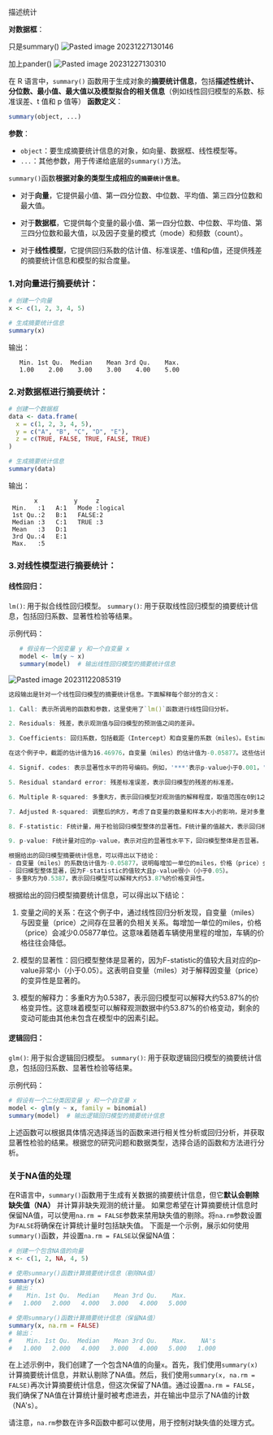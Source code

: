 描述统计

**对数据框**：

只是summary()
![Pasted image 20231227130146](attachments/Pasted%20image%2020231227130146.png)

加上pander()
![Pasted image 20231227130310](attachments/Pasted%20image%2020231227130310.png)


在 R 语言中，`summary()` 函数用于生成对象的**摘要统计信息**，包括**描述性统计、分位数、最小值、最大值以及模型拟合的相关信息**（例如线性回归模型的系数、标准误差、t 值和 p 值等）
**函数定义**：
```R
summary(object, ...)
```
**参数**：
- `object`：要生成摘要统计信息的对象，如向量、数据框、线性模型等。
- `...`：其他参数，用于传递给底层的`summary()`方法。

`summary()`函数**根据对象的类型生成相应的`摘要统计信息`**。

- 对于**向量**，它提供最小值、第一四分位数、中位数、平均值、第三四分位数和最大值。

- 对于**数据框**，它提供每个变量的最小值、第一四分位数、中位数、平均值、第三四分位数和最大值，以及因子变量的模式（mode）和频数（count）。

- 对于**线性模型**，它提供回归系数的估计值、标准误差、t值和p值，还提供残差的摘要统计信息和模型的拟合度量。

### 1.对向量进行摘要统计：
```R
# 创建一个向量
x <- c(1, 2, 3, 4, 5)

# 生成摘要统计信息
summary(x)
```

输出：
```
   Min. 1st Qu.  Median    Mean 3rd Qu.    Max. 
   1.00    2.00    3.00    3.00    4.00    5.00 
```

### 2.对数据框进行摘要统计：
```R
# 创建一个数据框
data <- data.frame(
  x = c(1, 2, 3, 4, 5),
  y = c("A", "B", "C", "D", "E"),
  z = c(TRUE, FALSE, TRUE, FALSE, TRUE)
)

# 生成摘要统计信息
summary(data)
```

输出：
```
       x          y     z    
 Min.   :1   A:1   Mode :logical  
 1st Qu.:2   B:1   FALSE:2      
 Median :3   C:1   TRUE :3      
 Mean   :3   D:1                 
 3rd Qu.:4   E:1                 
 Max.   :5                       
```

### 3.对线性模型进行摘要统计：
#### 线性回归：
`lm()`: 用于拟合线性回归模型。
`summary()`: 用于获取线性回归模型的摘要统计信息，包括回归系数、显著性检验等结果。
 
 示例代码：
 
 ```R
    # 假设有一个因变量 y 和一个自变量 x
    model <- lm(y ~ x)
    summary(model)  # 输出线性回归模型的摘要统计信息
```

![Pasted image 20231122085319](attachments/Pasted%20image%2020231122085319.png)

```R
这段输出是针对一个线性回归模型的摘要统计信息。下面解释每个部分的含义：

1. Call: 表示所调用的函数和参数，这里使用了`lm()`函数进行线性回归分析。

2. Residuals: 残差，表示观测值与回归模型的预测值之间的差异。

3. Coefficients: 回归系数，包括截距（Intercept）和自变量的系数（miles）。Estimate列给出了估计的回归系数的值，Std. Error列给出了估计值的标准误差，t value列给出了回归系数的t统计量，Pr(>|t|)列给出了对应的显著性水平的p-value。

在这个例子中，截距的估计值为16.46976，自变量（miles）的估计值为-0.05877。这些估计值的显著性通过t统计量和p-value进行了检验。

4. Signif. codes: 表示显著性水平的符号编码。例如，'***'表示p-value小于0.001，'**'表示p-value小于0.01，'*'表示p-value小于0.05，'.'表示p-value小于0.1，为空表示p-value大于或等于0.1。

5. Residual standard error: 残差标准误差，表示回归模型的残差的标准差。

6. Multiple R-squared: 多重R方，表示回归模型对观测值的解释程度，取值范围在0到1之间。在这个例子中，多重R方为0.5387，表示回归模型可以解释约53.87%的观测值的变异性。

7. Adjusted R-squared: 调整后的R方，考虑了自变量的数量和样本大小的影响，是对多重R方进行修正后的指标。

8. F-statistic: F统计量，用于检验回归模型整体的显著性。F统计量的值越大，表示回归模型整体越显著。

9. p-value: F统计量对应的p-value，表示对应的显著性水平下，回归模型整体是否显著。

根据给出的回归模型摘要统计信息，可以得出以下结论：
- 自变量（miles）的系数估计值为-0.05877，说明每增加一单位的miles，价格（price）会减少0.05877单位。
- 回归模型整体显著，因为F-statistic的值较大且p-value很小（小于0.05）。
- 多重R方为0.5387，表示回归模型可以解释大约53.87%的价格变异性。
```

根据给出的回归模型摘要统计信息，可以得出以下结论：

1. 变量之间的关系：在这个例子中，通过线性回归分析发现，自变量（miles）与因变量（price）之间存在显著的负相关关系。每增加一单位的miles，价格（price）会减少0.05877单位。这意味着随着车辆使用里程的增加，车辆的价格往往会降低。

2. 模型的显著性：回归模型整体是显著的，因为F-statistic的值较大且对应的p-value非常小（小于0.05）。这表明自变量（miles）对于解释因变量（price）的变异性是显著的。

3. 模型的解释力：多重R方为0.5387，表示回归模型可以解释大约53.87%的价格变异性。这意味着模型可以解释观测数据中约53.87%的价格变动，剩余的变动可能由其他未包含在模型中的因素引起。

  
   
#### 逻辑回归：
`glm()`: 用于拟合逻辑回归模型。
`summary()`: 用于获取逻辑回归模型的摘要统计信息，包括回归系数、显著性检验等结果。
 
示例代码：
   ```R
   # 假设有一个二分类因变量 y 和一个自变量 x
   model <- glm(y ~ x, family = binomial)
   summary(model)  # 输出逻辑回归模型的摘要统计信息
   ```

上述函数可以根据具体情况选择适当的函数来进行相关性分析或回归分析，并获取显著性检验的结果。根据您的研究问题和数据类型，选择合适的函数和方法进行分析。




### 关于NA值的处理
在R语言中，`summary()`函数用于生成有关数据的摘要统计信息，但它**默认会剔除缺失值（NA）** 并计算非缺失观测的统计量。
如果您希望在计算摘要统计信息时保留NA值，可以使用`na.rm = FALSE`参数来禁用缺失值的剔除。将`na.rm`参数设置为`FALSE`将确保在计算统计量时包括缺失值。
下面是一个示例，展示如何使用`summary()`函数，并设置`na.rm = FALSE`以保留NA值：
```R
# 创建一个包含NA值的向量
x <- c(1, 2, NA, 4, 5)

# 使用summary()函数计算摘要统计信息（剔除NA值）
summary(x)
# 输出：
#    Min. 1st Qu.  Median    Mean 3rd Qu.    Max.
#   1.000   2.000   4.000   3.000   4.000   5.000

# 使用summary()函数计算摘要统计信息（保留NA值）
summary(x, na.rm = FALSE)
# 输出：
#    Min. 1st Qu.  Median    Mean 3rd Qu.    Max.    NA's 
#   1.000   2.000   4.000   3.000   4.000   5.000   1.000
```
在上述示例中，我们创建了一个包含NA值的向量`x`。首先，我们使用`summary(x)`计算摘要统计信息，并默认剔除了NA值。然后，我们使用`summary(x, na.rm = FALSE)`再次计算摘要统计信息，但这次保留了NA值。通过设置`na.rm = FALSE`，我们确保了NA值在计算统计量时被考虑进去，并在输出中显示了NA值的计数（NA's）。

请注意，`na.rm`参数在许多R函数中都可以使用，用于控制对缺失值的处理方式。

